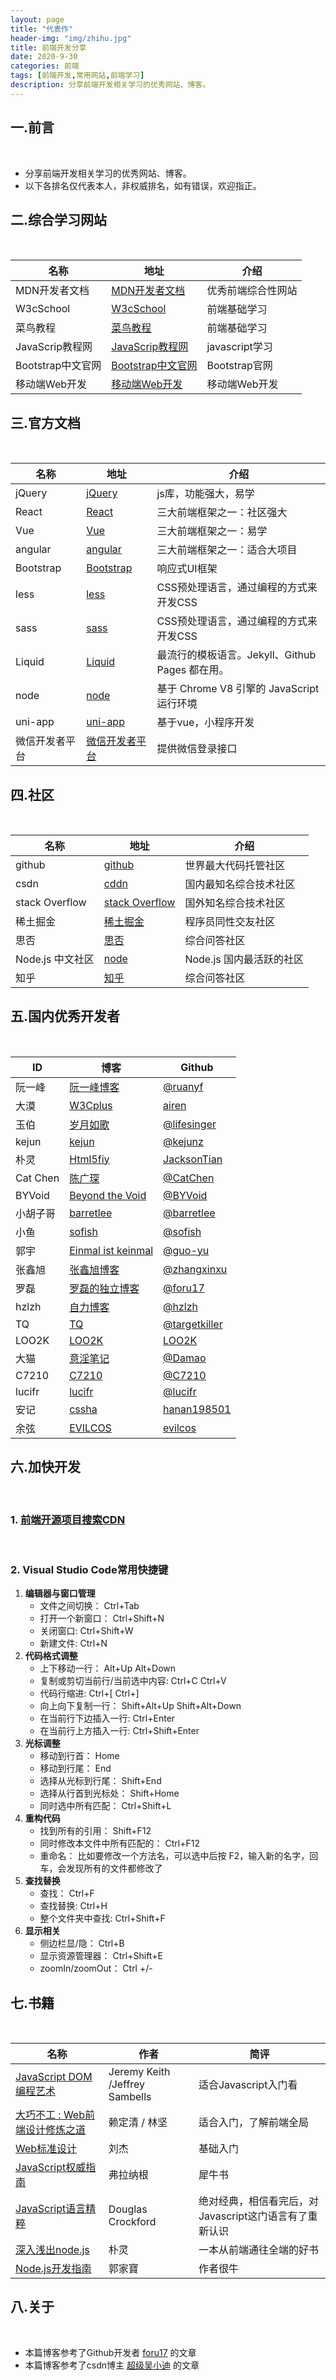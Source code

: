 ```yaml
---
layout: page
title: "代表作"
header-img: "img/zhihu.jpg"
title: 前端开发分享
date: 2020-9-30
categories: 前端
tags: [前端开发,常用网站,前端学习]
description: 分享前端开发相关学习的优秀网站、博客。
---
```

## 一.前言

<br/>

* 分享前端开发相关学习的优秀网站、博客。
* 以下各排名仅代表本人，非权威排名，如有错误，欢迎指正。

## 二.综合学习网站  

<br/>

|名称 |地址 |介绍 |
|-----|-----|------|
|MDN开发者文档|[MDN开发者文档](https://developer.mozilla.org/zh-CN/)|优秀前端综合性网站|
|W3cSchool|[W3cSchool](http://www.w3school.com.cn/)|前端基础学习|
|菜鸟教程|[菜鸟教程](https://www.runoob.com/)|前端基础学习|
|JavaScrip教程网|[JavaScrip教程网](https://zh.javascript.info/)|javascript学习|
|Bootstrap中文官网|[Bootstrap中文官网](https://www.bootcss.com/)|Bootstrap官网|
|移动端Web开发|[移动端Web开发](https://mobiledevweekly.com/)|移动端Web开发|

## 三.官方文档

<br/>

|名称 |地址 |介绍 |
|-----|-----|-----|
|jQuery  | [jQuery](https://jquery.com/) | js库，功能强大，易学 |
| React | [React](https://reactjs.org/ )| 三大前端框架之一：社区强大 |
| Vue |[Vue](https://cn.vuejs.org/)  | 三大前端框架之一：易学  |
| angular | [angular](https://angular.cn/ )| 三大前端框架之一：适合大项目 |
|Bootstrap|[Bootstrap](https://v3.bootcss.com/)|响应式UI框架|
| less |[less](https://less.bootcss.com/) | CSS预处理语言，通过编程的方式来开发CSS |
|sass  |[sass ](https://sass-lang.com/) | CSS预处理语言，通过编程的方式来开发CSS |
|Liquid   | [Liquid](https://liquid.bootcss.com/) | 最流行的模板语言。Jekyll、Github Pages 都在用。 |
| node | [node](http://nodejs.cn/) | 基于 Chrome V8 引擎的 JavaScript 运行环境  |
|uni-app | [uni-app](https://uniapp.dcloud.io/) | 基于vue，小程序开发 |
| 微信开发者平台 |[微信开发者平台](https://open.weixin.qq.com/) | 提供微信登录接口 |


## 四.社区

<br/>

|名称 |地址 |介绍 |
|-----|-----|-----|
|github|[github](https://github.com/)|世界最大代码托管社区|
|csdn|[cddn](https://www.csdn.net/)|国内最知名综合技术社区|
|stack Overflow|[stack Overflow](https://stackoverflow.com/)|国外知名综合技术社区|
|稀土掘金|[稀土掘金](https://juejin.im/)|程序员同性交友社区|
|思否|[思否](http://segmentfault.com/)|综合问答社区|
|Node.js 中文社区|[node](http://cnodejs.org/)|Node.js 国内最活跃的社区|
|知乎|[知乎](http://www.zhihu.com/)|综合问答社区|

## 五.国内优秀开发者

<br/>

|ID |博客 |Github|
|-----|-----|-----|
|阮一峰|[阮一峰博客](http://www.ruanyifeng.com/blog/)|[@ruanyf](https://github.com/ruanyf)|
|大漠|[W3Cplus](http://www.w3cplus.com/)|[airen](https://github.com/airen)|
|玉伯|[岁月如歌](http://lifesinger.wordpress.com/)|[@lifesinger](https://github.com/lifesinger)|
| kejun |[kejun](http://hikejun.com/)|[@kejunz](https://github.com/kejun)|
|朴灵|[Html5fiy](http://html5ify.com/)|[JacksonTian](https://github.com/JacksonTian)|
|Cat Chen|[陈广琛](https://catchen.me/)|[@CatChen](https://github.com/CatChen)|
|BYVoid|[Beyond the Void](https://www.byvoid.com/)|[@BYVoid](https://github.com/BYVoid)|
|小胡子哥|[barretlee](http://www.barretlee.com/)|[@barretlee](https://github.com/barretlee)|
|小鱼|[sofish](http://sofish.de/)|[@sofish](http://weibo.com/sofish)|
|郭宇|[Einmal ist keinmal](http://blog.guoyu.me/)|[@guo-yu](https://github.com/guo-yu)|
| 张鑫旭 |[张鑫旭博客](http://www.zhangxinxu.com/wordpress/)|[@zhangxinxu](https://github.com/zhangxinxu)|
|罗磊|[罗磊的独立博客](https://luolei.org)|[@foru17](https://github.com/foru17)|
| hzlzh |[自力博客](https://zlz.im)|[@hzlzh](http://github.com/hzlzh)|
| TQ |[TQ](http://targetkiller.net/)|[@targetkiller](https://github.com/targetkiller)|
|LOO2K|[LOO2K](http://loo2k.com/blog/)|[LOO2K](https://github.com/loo2k)|
|大猫| [意淫笔记](http://bigc.at)|[@Damao](https://github.com/Damao)|
| C7210 |[C7210](http://beforweb.com/)|[@C7210](http://github.com/hzlzh)|
| lucifr |[lucifr](http://lucifr.com/)|[@lucifr](http://github.com/lucifr)|
|安记|[cssha](http://www.cssha.com/)|[hanan198501](https://github.com/hanan198501)|
| 余弦 | [EVILCOS](http://evilcos.me/) | [evilcos](https://github.com/evilcos) |

## 六.加快开发

<br/>

### 1. [前端开源项目搜索CDN](https://www.bootcdn.cn/)

<br/>

### 2. Visual Studio Code常用快捷键 


1.  **编辑器与窗口管理**
    * 文件之间切换： Ctrl+Tab
    * 打开一个新窗口： Ctrl+Shift+N
    * 关闭窗口:  Ctrl+Shift+W
    * 新建文件:  Ctrl+N
2. **代码格式调整**
   * 上下移动一行： Alt+Up  Alt+Down
   * 复制或剪切当前行/当前选中内容:  Ctrl+C  Ctrl+V 
   * 代码行缩进:  Ctrl+[   Ctrl+]
   * 向上向下复制一行： Shift+Alt+Up  Shift+Alt+Down
   * 在当前行下边插入一行:  Ctrl+Enter
   * 在当前行上方插入一行:  Ctrl+Shift+Enter
3. **光标调整**
   * 移动到行首： Home
   * 移动到行尾： End
   * 选择从光标到行尾： Shift+End
   * 选择从行首到光标处： Shift+Home
   * 同时选中所有匹配： Ctrl+Shift+L
4. **重构代码**
   * 找到所有的引用： Shift+F12
   * 同时修改本文件中所有匹配的： Ctrl+F12
   * 重命名： 比如要修改一个方法名，可以选中后按 F2，输入新的名字，回车，会发现所有的文件都修改了
5. **查找替换**
   * 查找： Ctrl+F
   * 查找替换:  Ctrl+H
   * 整个文件夹中查找:  Ctrl+Shift+F
6. **显示相关**
   * 侧边栏显/隐： Ctrl+B
   * 显示资源管理器： Ctrl+Shift+E
   * zoomIn/zoomOut： Ctrl +/-

## 七.书籍

<br/>

|名称 | 作者 |简评 |
| ----- | ----- |------|
|[JavaScript DOM编程艺术](http://book.douban.com/subject/6038371/)|Jeremy Keith /Jeffrey Sambells|适合Javascript入门看|
| [大巧不工 : Web前端设计修炼之道](http://book.douban.com/subject/4914146/) | 赖定清 / 林坚    |适合入门，了解前端全局|
| [Web标准设计](http://book.douban.com/subject/3327829/) | 刘杰 |基础入门|
|[JavaScript权威指南](http://book.douban.com/subject/2228378/)| 弗拉纳根 |犀牛书|
|[JavaScript语言精粹](http://book.douban.com/subject/3590768/)| Douglas Crockford |绝对经典，相信看完后，对Javascript这门语言有了重新认识|
|[深入浅出node.js](http://book.douban.com/subject/25768396/)|朴灵|一本从前端通往全端的好书|
|[Node.js开发指南](http://book.douban.com/subject/10789820/)| 郭家寶 |作者很牛|

## 八.关于

<br/>

* 本篇博客参考了Github开发者 [foru17](https://github.com/foru17/front-end-collect) 的文章
* 本篇博客参考了csdn博主 [超级吴小迪](https://blog.csdn.net/weixin_43606158/article/details/91164392) 的文章






